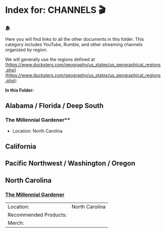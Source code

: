 # Index for: CHANNELS 🎬

[🏚️](../README.md)

Here you will find links to all the other documents in this folder. This category includes YouTube, Rumble, and other streaming channels organized by region.

We will generally use the regions defined at [https://www.ducksters.com/geography/us_states/us_geographical_regions.php](https://www.ducksters.com/geography/us_states/us_geographical_regions.php):


**In this Folder:**

## Alabama / Florida / Deep South




### The Millennial Gardener**

- Location: North Carolina 

## California



## Pacific Northwest / Washington / Oregon


## North Carolina

### [The Millennial Gardener](https://www.youtube.com/@TheMillennialGardener)

|                       |                |
| --------------------- | -------------- |
| Location:             | North Carolina |
| Recommended Products: |                |
| Merch:                |                |


